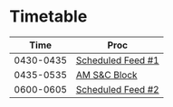 # Timetable

| Time       | Proc                                    |
|------------|-----------------------------------------|
| 0430-0435 | [Scheduled Feed #1](./_NUTRITION_.md)            |
| 0435-0535 | [AM S&C Block](./_S&C_.md)                   |
| 0600-0605 | [Scheduled Feed #2](./_NUTRITION_.md)            |
